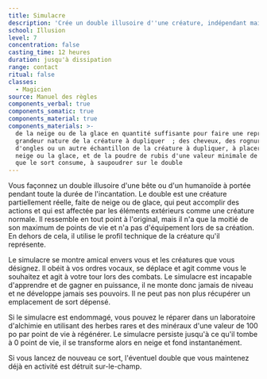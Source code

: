 ```yaml
---
title: Simulacre
description: 'Crée un double illusoire d''une créature, indépendant mais amical envers le PJ.'
school: Illusion
level: 7
concentration: false
casting_time: 12 heures
duration: jusqu'à dissipation
range: contact
ritual: false
classes:
  - Magicien
source: Manuel des règles
components_verbal: true
components_somatic: true
components_material: true
components_materials: >-
  de la neige ou de la glace en quantité suffisante pour faire une reproduction
  grandeur nature de la créature à dupliquer  ; des cheveux, des rognures
  d'ongles ou un autre échantillon de la créature à dupliquer, à placer dans la
  neige ou la glace, et de la poudre de rubis d'une valeur minimale de 1500 po
  que le sort consume, à saupoudrer sur le double
---
```

Vous façonnez un double illusoire d'une bête ou d'un humanoïde à portée pendant toute la durée de l'incantation. Le double est une créature partiellement réelle, faite de neige ou de glace, qui peut accomplir des actions et qui est affectée par les éléments extérieurs comme une créature normale. Il ressemble en tout point à l'original, mais il n'a que la moitié de son maximum de points de vie et n'a pas d'équipement lors de sa création. En dehors de cela, il utilise le profil technique de la créature qu'il représente.

Le simulacre se montre amical envers vous et les créatures que vous désignez. Il obéit à vos ordres vocaux, se déplace et agit comme vous le souhaitez et agit à votre tour lors des combats. Le simulacre est incapable d'apprendre et de gagner en puissance, il ne monte donc jamais de niveau et ne développe jamais ses pouvoirs. Il ne peut pas non plus récupérer un emplacement de sort dépensé.

Si le simulacre est endommagé, vous pouvez le réparer dans un laboratoire d'alchimie en utilisant des herbes rares et des minéraux d'une valeur de 100 po par point de vie à régénérer. Le simulacre persiste jusqu'à ce qu'il tombe à 0 point de vie, il se transforme alors en neige et fond instantanément.

Si vous lancez de nouveau ce sort, l'éventuel double que vous maintenez déjà en activité est détruit sur-le-champ.
